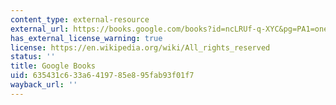 ```yaml
---
content_type: external-resource
external_url: https://books.google.com/books?id=ncLRUf-q-XYC&pg=PA1=onepage#v=onepage&q&f=false
has_external_license_warning: true
license: https://en.wikipedia.org/wiki/All_rights_reserved
status: ''
title: Google Books
uid: 635431c6-33a6-4197-85e8-95fab93f01f7
wayback_url: ''
---
```

